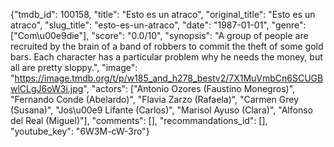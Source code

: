 {"tmdb_id": 100158, "title": "Esto es un atraco", "original_title": "Esto es un atraco", "slug_title": "esto-es-un-atraco", "date": "1987-01-01", "genre": ["Com\u00e9die"], "score": "0.0/10", "synopsis": "A group of people are recruited by the brain of a band of robbers to commit the theft of some gold bars. Each character has a particular problem why he needs the money, but all are pretty sloppy.", "image": "https://image.tmdb.org/t/p/w185_and_h278_bestv2/7X1MuVmbCn6SCUGBwlCLgJ6oW3i.jpg", "actors": ["Antonio Ozores (Faustino Monegros)", "Fernando Conde (Abelardo)", "Flavia Zarzo (Rafaela)", "Carmen Grey (Susana)", "Jos\u00e9 Lifante (Carlos)", "Marisol Ayuso (Clara)", "Alfonso del Real (Miguel)"], "comments": [], "recommandations_id": [], "youtube_key": "6W3M-cW-3ro"}